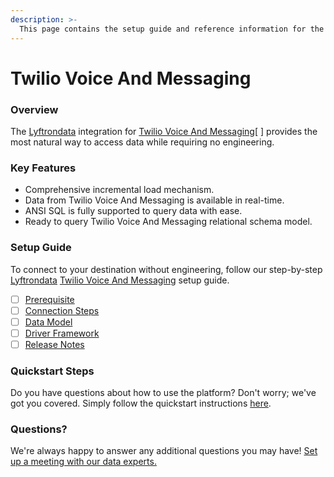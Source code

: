 ```yaml
---
description: >-
  This page contains the setup guide and reference information for the Twilio Voice And Messaging source connector.
---
```


# Twilio Voice And Messaging

### Overview

The [Lyftrondata](https://www.lyftrondata.com/) integration for [Twilio Voice And Messaging](https://www.lyftrondata.com/integration/business-analytics/twillio//)[ ] provides the most natural way to access data while requiring no engineering.

### Key Features

* Comprehensive incremental load mechanism.
* Data from Twilio Voice And Messaging is available in real-time.&#x20;
* ANSI SQL is fully supported to query data with ease.
* Ready to query Twilio Voice And Messaging relational schema model.

### Setup Guide

To connect to your destination without engineering, follow our step-by-step [Lyftrondata](https://www.lyftrondata.com/)  [Twilio Voice And Messaging](https://www.lyftrondata.com/integration/business-analytics/twillio/) setup guide.

* [ ] [Prerequisite](../../business-analytics/twilio-voice-and-messaging/prerequisite.md)
* [ ] [Connection Steps](../../business-analytics/twilio-voice-and-messaging/connection-steps.md)
* [ ] [Data Model](../../business-analytics/twilio-voice-and-messaging/data-model/)
* [ ] [Driver Framework](../../business-analytics/twilio-voice-and-messaging/driver-framework/)
* [ ] [Release Notes](../../business-analytics/twilio-voice-and-messaging/release-notes.md)

### Quickstart Steps

Do you have questions about how to use the platform? Don't worry; we've got you covered. Simply follow the quickstart instructions [here](../../../business-analytics/twilio-voice-and-messaging/quickstart-steps.md).

### Questions? <a href="#questions" id="questions"></a>

We're always happy to answer any additional questions you may have! [Set up a meeting with our data experts.](https://www.lyftrondata.com/book-a-meeting/)


